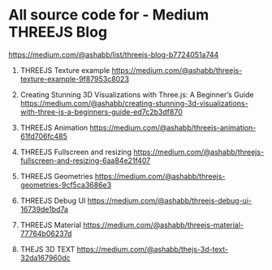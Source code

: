 # All source code for - Medium THREEJS Blog

 https://medium.com/@ashabb/list/threejs-blog-b7724051a744

 1. THREEJS Texture example
 https://medium.com/@ashabb/threejs-texture-example-9f87953c8023

 2. Creating Stunning 3D Visualizations with Three.js: A Beginner’s Guide
 https://medium.com/@ashabb/creating-stunning-3d-visualizations-with-three-js-a-beginners-guide-ed7c2b3df870

 3. THREEJS Animation
 https://medium.com/@ashabb/threejs-animation-61fd706fc485

 4. THREEJS Fullscreen and resizing
 https://medium.com/@ashabb/threejs-fullscreen-and-resizing-6aa84e21f407

 5. THREEJS Geometries
 https://medium.com/@ashabb/threejs-geometries-9cf5ca3686e3

 6. THREEJS Debug UI
https://medium.com/@ashabb/threejs-debug-ui-16739de1bd7a

7. THREEJS Material
https://medium.com/@ashabb/threejs-material-77764b06237d

8. THEJS 3D TEXT
https://medium.com/@ashabb/thejs-3d-text-32da167960dc